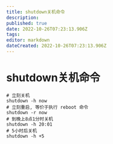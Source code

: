```yaml
---
title: shutdown关机命令
description: 
published: true
date: 2022-10-26T07:23:13.906Z
tags: 
editor: markdown
dateCreated: 2022-10-26T07:23:13.906Z
---
```


# shutdown关机命令
```
# 立刻关机
shutdown -h now
# 立刻重启, 等价于执行 reboot 命令
shutdown -r now
# 到晚上8点1分时关机
shutdown -h 20:01
# 5小时后关机
shutdown -h +5
```

